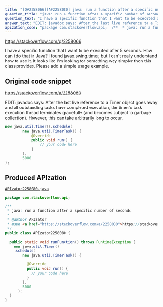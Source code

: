 ```yaml
---
title: "[Q#2258066][A#2258080] java: run a function after a specific number of seconds"
question_title: "java: run a function after a specific number of seconds"
question_text: "I have a specific function that I want to be executed after 5 seconds. How can i do that in Java? I found javax.swing.timer, but I can't really understand how to use it. It looks like I'm looking for something way simpler then this class provides. Please add a simple usage example."
answer_text: "EDIT: javadoc says: After the last live reference to a Timer object goes away and all outstanding tasks have completed execution, the timer's task execution thread terminates gracefully (and becomes subject to garbage collection). However, this can take arbitrarily long to occur."
apization_code: "package com.stackoverflow.api;  /**  * java: run a function after a specific number of seconds  *  * @author APIzator  * @see <a href=\"https://stackoverflow.com/a/2258080\">https://stackoverflow.com/a/2258080</a>  */ public class APIzator2258080 {    public static void runFunction() throws RuntimeException {     new java.util.Timer()     .schedule(         new java.util.TimerTask() {            @Override           public void run() {             // your code here           }         },         5000       );   } }"
---
```


https://stackoverflow.com/q/2258066

I have a specific function that I want to be executed after 5 seconds.
How can i do that in Java?
I found javax.swing.timer, but I can&#x27;t really understand how to use it. It looks like I&#x27;m looking for something way simpler then this class provides.
Please add a simple usage example.



## Original code snippet

https://stackoverflow.com/a/2258080

EDIT:
javadoc says:
After the last live reference to a Timer object goes away and all outstanding tasks have completed execution, the timer&#x27;s task execution thread terminates gracefully (and becomes subject to garbage collection). However, this can take arbitrarily long to occur.

```java
new java.util.Timer().schedule( 
        new java.util.TimerTask() {
            @Override
            public void run() {
                // your code here
            }
        }, 
        5000 
);
```

## Produced APIzation

[`APIzator2258080.java`](https://github.com/pasqualesalza/apization-temp-data/raw/master/apizations/java/APIzator2258080.java)

```java
package com.stackoverflow.api;

/**
 * java: run a function after a specific number of seconds
 *
 * @author APIzator
 * @see <a href="https://stackoverflow.com/a/2258080">https://stackoverflow.com/a/2258080</a>
 */
public class APIzator2258080 {

  public static void runFunction() throws RuntimeException {
    new java.util.Timer()
    .schedule(
        new java.util.TimerTask() {

          @Override
          public void run() {
            // your code here
          }
        },
        5000
      );
  }
}

```